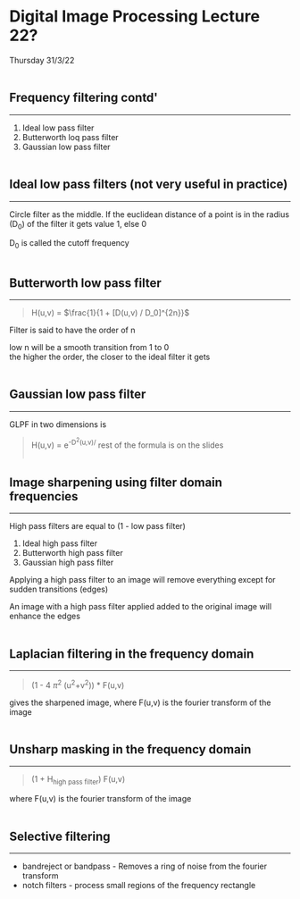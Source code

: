 # Digital Image Processing Lecture 22?
Thursday 31/3/22<br></br>

## Frequency filtering contd'
---

1. Ideal low pass filter
2. Butterworth loq pass filter
3. Gaussian low pass filter<br></br>

## Ideal low pass filters (not very useful in practice)
---

Circle filter as the middle. If the euclidean distance of a point is in the radius (D<sub>0</sub>) of the filter it gets value 1, else 0<br>

D<sub>0</sub> is called the cutoff frequency<br></br>


## Butterworth low pass filter
---

>H(u,v) = $\frac{1}{1 + [D(u,v) / D_0]^{2n}}$

Filter is said to have the order of n

low n will be a smooth transition from 1 to 0<br>
the higher the order, the closer to the ideal filter it gets<br></br>


## Gaussian low pass filter
---

GLPF in two dimensions is<br>

>H(u,v) = e<sup>-D<sup>2</sup>(u,v)/</sup> rest of the formula is on the slides<br></br>

## Image sharpening using filter domain frequencies
---

High pass filters are equal to (1 - low pass filter)

1. Ideal high pass filter
2. Butterworth high pass filter
3. Gaussian high pass filter

Applying a high pass filter to an image will remove everything except for sudden transitions (edges)

An image with a high pass filter applied added to the original image will enhance the edges<br></br>

## Laplacian filtering in the frequency domain
---

>(1 - 4 $\pi$<sup>2</sup> (u<sup>2</sup>+v<sup>2</sup>)) * F(u,v)<br>

gives the sharpened image, where F(u,v) is the fourier transform of the image<br></br>


## Unsharp masking in the frequency domain
---

>(1 + H<sub>high pass filter</sub>) F(u,v)

where F(u,v) is the fourier transform of the image<br></br>


## Selective filtering
---

* bandreject or bandpass - Removes a ring of noise from the fourier transform
* notch filters - process small regions of the frequency rectangle